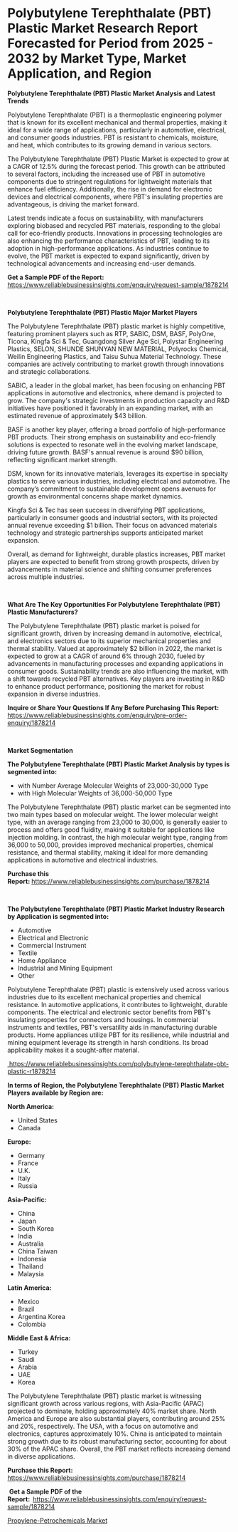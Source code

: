 <p><h1>Polybutylene Terephthalate (PBT) Plastic Market Research Report Forecasted for Period from 2025 -  2032 by Market Type, Market Application, and Region</h1></p><p><strong>Polybutylene Terephthalate (PBT) Plastic Market Analysis and Latest Trends</strong></p>
<p><p>Polybutylene Terephthalate (PBT) is a thermoplastic engineering polymer that is known for its excellent mechanical and thermal properties, making it ideal for a wide range of applications, particularly in automotive, electrical, and consumer goods industries. PBT is resistant to chemicals, moisture, and heat, which contributes to its growing demand in various sectors.</p><p>The Polybutylene Terephthalate (PBT) Plastic Market is expected to grow at a CAGR of 12.5% during the forecast period. This growth can be attributed to several factors, including the increased use of PBT in automotive components due to stringent regulations for lightweight materials that enhance fuel efficiency. Additionally, the rise in demand for electronic devices and electrical components, where PBT's insulating properties are advantageous, is driving the market forward.</p><p>Latest trends indicate a focus on sustainability, with manufacturers exploring biobased and recycled PBT materials, responding to the global call for eco-friendly products. Innovations in processing technologies are also enhancing the performance characteristics of PBT, leading to its adoption in high-performance applications. As industries continue to evolve, the PBT market is expected to expand significantly, driven by technological advancements and increasing end-user demands.</p></p>
<p><strong>Get a Sample PDF of the Report:&nbsp;</strong> <a href="https://www.reliablebusinessinsights.com/enquiry/request-sample/1878214?utm_campaign=2214&utm_medium=2&utm_source=Github&utm_content=ia&utm_term=04022025&utm_id=polybutylene-terephthalate-pbt-plastic">https://www.reliablebusinessinsights.com/enquiry/request-sample/1878214</a></p>
<p>&nbsp;</p>
<p><strong>Polybutylene Terephthalate (PBT) Plastic Major Market Players</strong></p>
<p><p>The Polybutylene Terephthalate (PBT) plastic market is highly competitive, featuring prominent players such as RTP, SABIC, DSM, BASF, PolyOne, Ticona, Kingfa Sci & Tec, Guangdong Silver Age Sci, Polystar Engineering Plastics, SELON, SHUNDE SHUNYAN NEW MATERIAL, Polyrocks Chemical, Weilin Engineering Plastics, and Taisu Suhua Material Technology. These companies are actively contributing to market growth through innovations and strategic collaborations.</p><p>SABIC, a leader in the global market, has been focusing on enhancing PBT applications in automotive and electronics, where demand is projected to grow. The company's strategic investments in production capacity and R&D initiatives have positioned it favorably in an expanding market, with an estimated revenue of approximately $43 billion.</p><p>BASF is another key player, offering a broad portfolio of high-performance PBT products. Their strong emphasis on sustainability and eco-friendly solutions is expected to resonate well in the evolving market landscape, driving future growth. BASF's annual revenue is around $90 billion, reflecting significant market strength.</p><p>DSM, known for its innovative materials, leverages its expertise in specialty plastics to serve various industries, including electrical and automotive. The company’s commitment to sustainable development opens avenues for growth as environmental concerns shape market dynamics.</p><p>Kingfa Sci & Tec has seen success in diversifying PBT applications, particularly in consumer goods and industrial sectors, with its projected annual revenue exceeding $1 billion. Their focus on advanced materials technology and strategic partnerships supports anticipated market expansion.</p><p>Overall, as demand for lightweight, durable plastics increases, PBT market players are expected to benefit from strong growth prospects, driven by advancements in material science and shifting consumer preferences across multiple industries.</p></p>
<p>&nbsp;</p>
<p><strong>What Are The Key Opportunities For Polybutylene Terephthalate (PBT) Plastic Manufacturers?</strong></p>
<p><p>The Polybutylene Terephthalate (PBT) plastic market is poised for significant growth, driven by increasing demand in automotive, electrical, and electronics sectors due to its superior mechanical properties and thermal stability. Valued at approximately $2 billion in 2022, the market is expected to grow at a CAGR of around 6% through 2030, fueled by advancements in manufacturing processes and expanding applications in consumer goods. Sustainability trends are also influencing the market, with a shift towards recycled PBT alternatives. Key players are investing in R&D to enhance product performance, positioning the market for robust expansion in diverse industries.</p></p>
<p><strong>Inquire or Share Your Questions If Any Before Purchasing This Report:</strong> <a href="https://www.reliablebusinessinsights.com/enquiry/pre-order-enquiry/1878214?utm_campaign=2214&utm_medium=2&utm_source=Github&utm_content=ia&utm_term=04022025&utm_id=polybutylene-terephthalate-pbt-plastic">https://www.reliablebusinessinsights.com/enquiry/pre-order-enquiry/1878214</a></p>
<p>&nbsp;</p>
<p><strong>Market Segmentation</strong></p>
<p><strong>The Polybutylene Terephthalate (PBT) Plastic Market Analysis by types is segmented into:</strong></p>
<p><ul><li>with Number Average Molecular Weights of 23,000-30,000 Type</li><li>with High Molecular Weights of 36,000-50,000 Type</li></ul></p>
<p><p>The Polybutylene Terephthalate (PBT) plastic market can be segmented into two main types based on molecular weight. The lower molecular weight type, with an average ranging from 23,000 to 30,000, is generally easier to process and offers good fluidity, making it suitable for applications like injection molding. In contrast, the high molecular weight type, ranging from 36,000 to 50,000, provides improved mechanical properties, chemical resistance, and thermal stability, making it ideal for more demanding applications in automotive and electrical industries.</p></p>
<p><strong>Purchase this Report:&nbsp;</strong><a href="https://www.reliablebusinessinsights.com/purchase/1878214?utm_campaign=2214&utm_medium=2&utm_source=Github&utm_content=ia&utm_term=04022025&utm_id=polybutylene-terephthalate-pbt-plastic">https://www.reliablebusinessinsights.com/purchase/1878214</a></p>
<p>&nbsp;</p>
<p><strong>The Polybutylene Terephthalate (PBT) Plastic Market Industry Research by Application is segmented into:</strong></p>
<p><ul><li>Automotive</li><li>Electrical and Electronic</li><li>Commercial Instrument</li><li>Textile</li><li>Home Appliance</li><li>Industrial and Mining Equipment</li><li>Other</li></ul></p>
<p><p>Polybutylene Terephthalate (PBT) plastic is extensively used across various industries due to its excellent mechanical properties and chemical resistance. In automotive applications, it contributes to lightweight, durable components. The electrical and electronic sector benefits from PBT's insulating properties for connectors and housings. In commercial instruments and textiles, PBT's versatility aids in manufacturing durable products. Home appliances utilize PBT for its resilience, while industrial and mining equipment leverage its strength in harsh conditions. Its broad applicability makes it a sought-after material.</p></p>
<p><a href="https://www.reliablebusinessinsights.com/polybutylene-terephthalate-pbt-plastic-r1878214?utm_campaign=2214&utm_medium=2&utm_source=Github&utm_content=ia&utm_term=04022025&utm_id=polybutylene-terephthalate-pbt-plastic">&nbsp;https://www.reliablebusinessinsights.com/polybutylene-terephthalate-pbt-plastic-r1878214</a></p>
<p><strong>In terms of Region, the Polybutylene Terephthalate (PBT) Plastic Market Players available by Region are:</strong></p>
<p>
    <p> <strong> North America: </strong>
        <ul>
            <li>United States</li>
            <li>Canada</li>
        </ul>
        </p> 
    <p> <strong> Europe: </strong>
        <ul>
            <li>Germany</li>
            <li>France</li>
            <li>U.K.</li>
            <li>Italy</li>
            <li>Russia</li>
        </ul>
        </p> 
    <p> <strong> Asia-Pacific: </strong>
        <ul>
            <li>China</li>
            <li>Japan</li>
            <li>South Korea</li>
            <li>India</li>
            <li>Australia</li>
            <li>China Taiwan</li>
            <li>Indonesia</li>
            <li>Thailand</li>
            <li>Malaysia</li>
        </ul>
        </p> 
    <p> <strong> Latin America: </strong>
        <ul>
            <li>Mexico</li>
            <li>Brazil</li>
            <li>Argentina Korea</li>
            <li>Colombia</li>
        </ul>
        </p> 
    <p> <strong> Middle East & Africa: </strong>
        <ul>
            <li>Turkey</li>
            <li>Saudi</li>
            <li>Arabia</li>
            <li>UAE</li>
            <li>Korea</li>
        </ul>
    </p>
    </p>
<p><p>The Polybutylene Terephthalate (PBT) plastic market is witnessing significant growth across various regions, with Asia-Pacific (APAC) projected to dominate, holding approximately 40% market share. North America and Europe are also substantial players, contributing around 25% and 20%, respectively. The USA, with a focus on automotive and electronics, captures approximately 10%. China is anticipated to maintain strong growth due to its robust manufacturing sector, accounting for about 30% of the APAC share. Overall, the PBT market reflects increasing demand in diverse applications.</p></p>
<p><strong>Purchase this Report: </strong><a href="https://www.reliablebusinessinsights.com/purchase/1878214?utm_campaign=2214&utm_medium=2&utm_source=Github&utm_content=ia&utm_term=04022025&utm_id=polybutylene-terephthalate-pbt-plastic">https://www.reliablebusinessinsights.com/purchase/1878214</a></p>
<p>&nbsp;<strong>Get a Sample PDF of the Report:&nbsp;&nbsp;</strong><a href="https://www.reliablebusinessinsights.com/enquiry/request-sample/1878214?utm_campaign=2214&utm_medium=2&utm_source=Github&utm_content=ia&utm_term=04022025&utm_id=polybutylene-terephthalate-pbt-plastic">https://www.reliablebusinessinsights.com/enquiry/request-sample/1878214</a></p>
<p><strong></strong></p>
<p><p><a href="https://github.com/comasnickie/Market-Research-Report-List-1/blob/main/propylene-petrochemicals-market.md?utm_campaign=2214&utm_medium=2&utm_source=Github&utm_content=ia&utm_term=04022025&utm_id=polybutylene-terephthalate-pbt-plastic">Propylene-Petrochemicals Market</a></p></p>